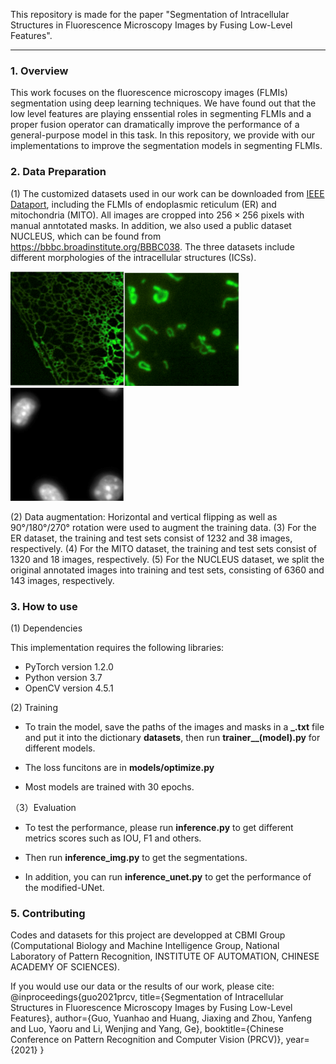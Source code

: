 
This repository is made for the paper "Segmentation of Intracellular Structures in Fluorescence Microscopy Images by Fusing Low-Level Features".

---

### 1. Overview

This work focuses on the fluorescence microscopy images (FLMIs) segmentation using deep learning techniques. We have found out that the low level features are playing enssential roles in segmenting FLMIs and a proper fusion operator can dramatically improve the performance of a general-purpose model in this task. In this repository, we provide with our implementations to improve the segmentation models in segmenting FLMIs.

### 2. Data Preparation

(1) The customized datasets used in our work can be downloaded from [IEEE Dataport](https://ieee-dataport.org/documents/fluorescence-microscopy-image-datasets-deep-learning-segmentation-intracellular-orgenelle), including the FLMIs of endoplasmic reticulum (ER) and mitochondria (MITO). All images are cropped into $256\times256$ pixels with manual anntotated masks. In addition, we also used a public dataset NUCLEUS, which can be found from https://bbbc.broadinstitute.org/BBBC038. The three datasets include different morphologies of the intracellular structures (ICSs).

<img src=".\images\ER.png" style="zoom:80%;" /><img src=".\images\MITO.png" style="zoom:80%;" /><img src=".\images\NUCLEUS.png" style="zoom: 80%;" />

(2) Data augmentation: Horizontal and vertical flipping as well as 90°/180°/270° rotation were used to augment the training data.
(3) For the ER dataset, the training and test sets consist of 1232 and 38 images, respectively. 
(4) For the MITO dataset, the training and test sets consist of 1320 and 18 images, respectively. 
(5) For the NUCLEUS dataset, we split the original annotated images into training and test sets, consisting of 6360 and 143 images, respectively.

### 3. How to use

(1) Dependencies

This implementation requires the following libraries:

* PyTorch version 1.2.0
* Python version 3.7
* OpenCV version 4.5.1

(2) Training

* To train the model, save the paths of the images and masks in a **_.txt** file and put it into the dictionary **datasets**, then run **trainer__(model).py** for different models.

* The loss funcitons are in **models/optimize.py**

* Most models are trained with 30 epochs.

（3）Evaluation

* To test the performance, please run **inference.py** to get different metrics scores such as IOU, F1 and others. 

* Then run **inference_img.py** to get the segmentations. 

* In addition, you can run **inference_unet.py** to get the performance of the modified-UNet.

### 5. Contributing 
Codes and datasets for this project are developped at CBMI Group (Computational Biology and Machine Intelligence Group, National Laboratory of Pattern Recognition, INSTITUTE OF AUTOMATION, CHINESE ACADEMY OF SCIENCES).

If you would use our data or the results of our work, please cite:
@inproceedings{guo2021prcv,
  title={Segmentation of Intracellular Structures in Fluorescence Microscopy Images by Fusing Low-Level Features},
  author={Guo, Yuanhao and Huang, Jiaxing and Zhou, Yanfeng and Luo, Yaoru and Li, Wenjing and Yang, Ge},
  booktitle={Chinese Conference on Pattern Recognition and Computer Vision (PRCV)},
  year={2021}
}
